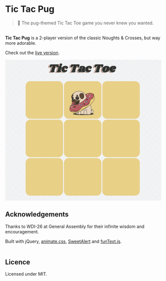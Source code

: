 # Tic Tac Pug

>  🐶  The pug-themed Tic Tac Toe game you never knew you wanted.


<br/>**Tic Tac Pug** is a 2-player version of the classic Noughts & Crosses, but way more adorable.  

Check out the [live version](https://amandytang.github.io/Tic-Tac-Pug/).

![Tic Tac Pug Screenshot](https://github.com/amandytang/Tic-Tac-Pug/blob/master/css/images/screenshot.png)
<br/>
## Acknowledgements

Thanks to WDI-26 at General Assembly for their infinite wisdom and encouragement.

Built with jQuery, [animate.css](https://daneden.github.io/animate.css/), [SweetAlert](https://sweetalert.js.org) and [funText.js](https://briznad.github.io/funText/).
<br/><br/>

## Licence

Licensed under MIT.
